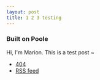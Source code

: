 ```yaml
---
layout: post
title: 1 2 3 testing
---
```


### Built on Poole

Hi, I'm Marion. This is a test post ~ 
* [404](/404)
* [RSS feed](/atom.xml)

